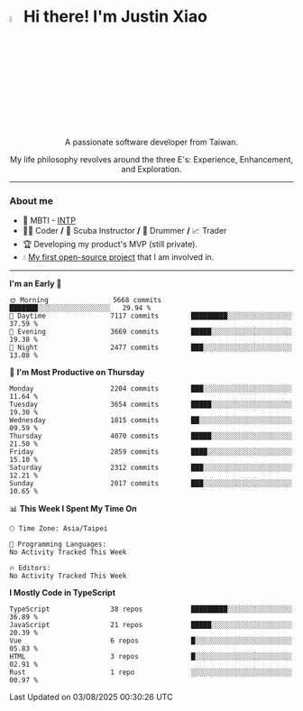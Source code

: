 # <img src="https://media.giphy.com/media/hvRJCLFzcasrR4ia7z/giphy.gif" width="5%">Hi there! I'm Justin Xiao
<p align="center">A passionate software developer from Taiwan.  </p>
<p align="center">My life philosophy revolves around the three E's: Experience, Enhancement, and Exploration.</p>

---
### About me
- 👀 MBTI - [INTP](https://www.16personalities.com/intp-personality)
- 👨‍💻 Coder **/** 🤿 Scuba Instructor **/** 🥁 Drummer **/** 📈 Trader
- 🏆 Developing my product's MVP (still private).
- 💧 [My first open-source project](https://github.com/Game-as-a-Service/Game-Lobby-Web) that I am involved in.

---
<!--START_SECTION:waka-->
**I'm an Early 🐤** 

```text
🌞 Morning                5668 commits        ███████░░░░░░░░░░░░░░░░░░   29.94 % 
🌆 Daytime                7117 commits        █████████░░░░░░░░░░░░░░░░   37.59 % 
🌃 Evening                3669 commits        █████░░░░░░░░░░░░░░░░░░░░   19.38 % 
🌙 Night                  2477 commits        ███░░░░░░░░░░░░░░░░░░░░░░   13.08 % 
```
📅 **I'm Most Productive on Thursday** 

```text
Monday                   2204 commits        ███░░░░░░░░░░░░░░░░░░░░░░   11.64 % 
Tuesday                  3654 commits        █████░░░░░░░░░░░░░░░░░░░░   19.30 % 
Wednesday                1815 commits        ██░░░░░░░░░░░░░░░░░░░░░░░   09.59 % 
Thursday                 4070 commits        █████░░░░░░░░░░░░░░░░░░░░   21.50 % 
Friday                   2859 commits        ████░░░░░░░░░░░░░░░░░░░░░   15.10 % 
Saturday                 2312 commits        ███░░░░░░░░░░░░░░░░░░░░░░   12.21 % 
Sunday                   2017 commits        ███░░░░░░░░░░░░░░░░░░░░░░   10.65 % 
```


📊 **This Week I Spent My Time On** 

```text
🕑︎ Time Zone: Asia/Taipei

💬 Programming Languages: 
No Activity Tracked This Week

🔥 Editors: 
No Activity Tracked This Week
```

**I Mostly Code in TypeScript** 

```text
TypeScript               38 repos            █████████░░░░░░░░░░░░░░░░   36.89 % 
JavaScript               21 repos            █████░░░░░░░░░░░░░░░░░░░░   20.39 % 
Vue                      6 repos             █░░░░░░░░░░░░░░░░░░░░░░░░   05.83 % 
HTML                     3 repos             █░░░░░░░░░░░░░░░░░░░░░░░░   02.91 % 
Rust                     1 repo              ░░░░░░░░░░░░░░░░░░░░░░░░░   00.97 % 
```




 Last Updated on 03/08/2025 00:30:26 UTC
<!--END_SECTION:waka-->
